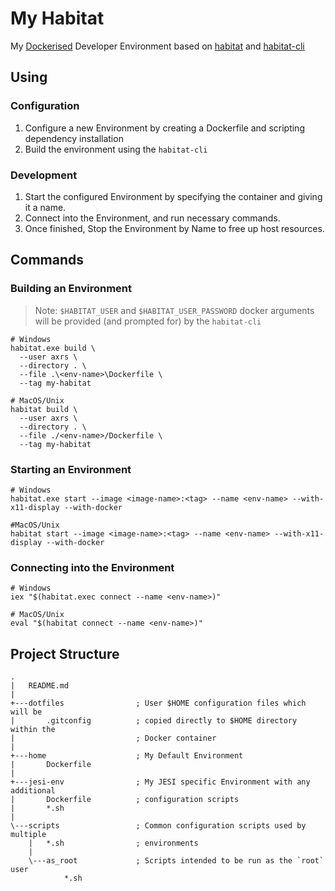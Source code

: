 # My Habitat

My [Dockerised](https://docker.com) Developer Environment based on
[habitat](https://github.com/ardourtech/habitat) and
[habitat-cli](https://github.com/ardourtech/habitat-cli)

## Using

### Configuration

1. Configure a new Environment by creating a Dockerfile and scripting dependency installation
1. Build the environment using the `habitat-cli`

### Development

1. Start the configured Environment by specifying the container and giving it a name.
1. Connect into the Environment, and run necessary commands.
1. Once finished, Stop the Environment by Name to free up host resources.

## Commands

### Building an Environment

> Note: `$HABITAT_USER` and `$HABITAT_USER_PASSWORD` docker arguments will be
> provided (and prompted for) by the `habitat-cli`

```shell
# Windows
habitat.exe build \
  --user axrs \
  --directory . \
  --file .\<env-name>\Dockerfile \
  --tag my-habitat

# MacOS/Unix
habitat build \
  --user axrs \
  --directory . \
  --file ./<env-name>/Dockerfile \
  --tag my-habitat
```

### Starting an Environment

```shell
# Windows
habitat.exe start --image <image-name>:<tag> --name <env-name> --with-x11-display --with-docker

#MacOS/Unix
habitat start --image <image-name>:<tag> --name <env-name> --with-x11-display --with-docker
```

### Connecting into the Environment

```shell
# Windows
iex "$(habitat.exec connect --name <env-name>)"

# MacOS/Unix
eval "$(habitat connect --name <env-name>)"
```

## Project Structure

```text
.
|   README.md
|   
+---dotfiles                ; User $HOME configuration files which will be 
|       .gitconfig          ; copied directly to $HOME directory within the
|                           ; Docker container
|               
+---home                    ; My Default Environment
|       Dockerfile
|       
+---jesi-env                ; My JESI specific Environment with any additional
|       Dockerfile          ; configuration scripts
|       *.sh
|       
\---scripts                 ; Common configuration scripts used by multiple
    |   *.sh                ; environments
    |   
    \---as_root             ; Scripts intended to be run as the `root` user
            *.sh            
```
